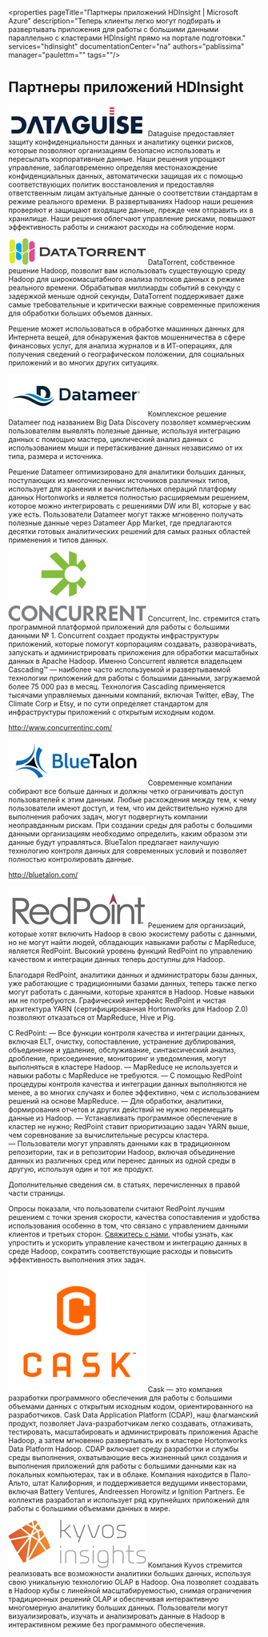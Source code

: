 <properties pageTitle="Партнеры приложений HDInsight | Microsoft Azure" description="Теперь клиенты легко могут подбирать и развертывать приложения для работы с большими данными параллельно с кластерами HDInsight прямо на портале подготовки." services="hdinsight" documentationCenter="na" authors="pablissima" manager="paulettm="" tags=""/>
<tags 
	ms.service="hdinsight"
	ms.devlang="na"
	ms.topic="article"
	ms.tgt_pltfrm="na"
	ms.workload="na"
	ms.date="09/25/2015"
	ms.author="paulettm"/>
# Партнеры приложений HDInsight

![](media/hdinsight-application-partners/dataguise1.png) Dataguise предоставляет защиту конфиденциальности данных и аналитику оценки рисков, которые позволяют организациям безопасно использовать и пересылать корпоративные данные. Наши решения упрощают управление, заблаговременно определяя местонахождение конфиденциальных данных, автоматически защищая их с помощью соответствующих политик восстановления и предоставляя ответственным лицам актуальные данные о соответствии стандартам в режиме реального времени. В развертываниях Hadoop наши решения проверяют и защищают входящие данные, прежде чем отправить их в хранилище. Наши решения облегчают управление рисками, повышают эффективность работы и снижают расходы на соблюдение норм.

![](media/hdinsight-application-partners/datatorrent2.png) DataTorrent, собственное решение Hadoop, позволит вам использовать существующую среду Hadoop для широкомасштабного анализа потоков данных в режиме реального времени. Обрабатывая миллиарды событий в секунду с задержкой меньше одной секунды, DataTorrent поддерживает даже самые требовательные и критически важные современные приложения для обработки больших объемов данных.

Решение может использоваться в обработке машинных данных для Интернета вещей, для обнаружения фактов мошенничества в сфере финансовых услуг, для анализа журналов и в ИТ-операциях, для получения сведений о географическом положении, для социальных приложений и во многих других ситуациях.

![](media/hdinsight-application-partners/datameer3.png) Комплексное решение Datameer под названием Big Data Discovery позволяет коммерческим пользователям выявлять полезные данные, используя интеграцию данных с помощью мастера, циклический анализ данных с использованием мыши и перетаскивание данных независимо от их типа, размера и источника.

Решение Datameer оптимизировано для аналитики больших данных, поступающих из многочисленных источников различных типов, использует для хранения и вычислительных операций платформу данных Hortonworks и является полностью расширяемым решением, которое можно интегрировать с решениями DW или BI, которые у вас уже есть. Пользователи Datameer могут также мгновенно получать полезные данные через Datameer App Market, где предлагаются десятки готовых аналитических решений для самых разных областей применения и типов данных.

![](media/hdinsight-application-partners/concurrent4.png) Concurrent, Inc. стремится стать программной платформой приложений для работы с большими данными № 1. Concurrent создает продукты инфраструктуры приложений, которые помогут корпорациям создавать, разворачивать, запускать и администрировать приложения для обработки масштабных данных в Apache Hadoop. Именно Concurrent является владельцем Cascading™ — наиболее часто используемой и развертываемой технологии приложений для работы с большими данными, загружаемой более 75 000 раз в месяц. Технология Cascading применяется тысячами управляемых данными компаний, включая Twitter, eBay, The Climate Corp и Etsy, и по сути определяет стандартом для инфраструктуры приложений с открытым исходным кодом.

http://www.concurrentinc.com/

![](media/hdinsight-application-partners/bluetalon5.png) Современные компании собирают все больше данных и должны четко ограничивать доступ пользователей к этим данным. Любые расхождения между тем, к чему пользователи имеют доступ, и тем, что им действительно нужно для выполнения рабочих задач, могут подвергнуть компании неоправданным рискам. При создании среды для работы с большими данными организациям необходимо определить, каким образом эти данные будут управляться. BlueTalon предлагает наилучшую технологию контроля данных для современных условий и позволяет полностью контролировать данные.

http://bluetalon.com/

![](media/hdinsight-application-partners/redpoint6.png) Решением для организаций, которые хотят включить Hadoop в свою экосистему работы с данными, но не могут найти людей, обладающих навыками работы с MapReduce, является RedPoint. Высокий уровень функций RedPoint по управлению качеством и интеграции данных теперь доступны для Hadoop.

Благодаря RedPoint, аналитики данных и администраторы базы данных, уже работающие с традиционными базами данных, теперь также легко могут работать с данными, которые хранятся в Hadoop. Новые навыки им не потребуются. Графический интерфейс RedPoint и чистая архитектура YARN (сертифицированная Hortonworks для Hadoop 2.0) позволяют отказаться от MapReduce, Hive и Pig.

С RedPoint: — Все функции контроля качества и интеграции данных, включая ELT, очистку, сопоставление, устранение дублирования, объединение и удаление, обслуживание, синтаксический анализ, дробление, присоединение, мониторинг и уведомления, могут выполняться в кластере Hadoop. — MapReduce не используется и навыки работы с MapReduce не требуются. — С помощью RedPoint процедуры контроля качества и интеграции данных выполняются не менее, а во многих случаях и более эффективно, чем с использованием решений на основе MapReduce. — Для обработки, аналитики, формирования отчетов и других действий не нужно перемещать данные из Hadoop. — Устанавливать программное обеспечение в кластер не нужно; RedPoint ставит приоритизацию задач YARN выше, чем соревнование за вычислительные ресурсы кластера. — Пользователи могут управлять данными как в традиционном репозитории, так и в репозитории Hadoop, включая объединение данных из различных сред или перенес данных из одной среды в другую, используя один и тот же продукт.

Дополнительные сведения см. в статьях, перечисленных в правой части страницы.

Опросы показали, что пользователи считают RedPoint лучшим решением с точки зрения скорости, качества сопоставления и удобства использования особенно в том, что связано с управлением данными клиентов и третьих сторон. [Свяжитесь с нами](http://www.redpoint.net/Products/BigData.aspx), чтобы узнать, как упростить и ускорить управление качеством и интеграцию данных в среде Hadoop, сократить соответствующие расходы и повысить эффективность выполнения этих задач.

![](media/hdinsight-application-partners/cask7.png) Cask — это компания разработки программного обеспечения для работы с большими объемами данных с открытым исходным кодом, ориентированного на разработчиков. Cask Data Application Platform (CDAP), наш флагманский продукт, позволяет Java-разработчикам легко создавать, отлаживать, тестировать, масштабировать и администрировать приложения Apache Hadoop, а затем мгновенно развертывать их в кластере Hortonworks Data Platform Hadoop. CDAP включает среду разработки и службы среды выполнения, охватывающие весь жизненный цикл создания и выполнения приложений для работы с большими данными как на локальных компьютерах, так и в облаке. Компания находится в Пало-Альто, штат Калифорния, и поддерживается ведущими инвесторами, включая Battery Ventures, Andreessen Horowitz и Ignition Partners. Ее коллектив разработал и использует ряд крупнейших приложений для работы с большими объемами данных в мире.

![](media/hdinsight-application-partners/kyvos8.png) Компания Kyvos стремится реализовать все возможности аналитики больших данных, используя свою уникальную технологию OLAP в Hadoop. Она позволяет создавать в Hadoop кубы с линейной масштабируемостью, снимая ограничения традиционных решений OLAP и обеспечивая интерактивную многомерную аналитику больших данных. Пользователи могут визуализировать, изучать и анализировать данные в Hadoop в интерактивном режиме без программного обеспечения.

<!---HONumber=Oct15_HO1-->